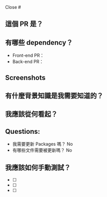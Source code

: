 Close #  <!-- 當 PR merge，github 會自動幫你關 issue -->

## 這個 PR 是？ <!-- 必填 -->

<!-- 請簡單說明這個 PR 做了什麼 -->

## 有哪些 dependency？  <!-- 選填，沒有就刪掉 -->

- Front-end PR：<!-- 這個 PR 需要先等其它前端 PR merge 之後才能 merge -->
- Back-end PR：<!-- 這個 PR 需要 checkout 這個 back-end 才能 work -->

## Screenshots  <!-- 選填，沒有就刪掉 -->

<!-- 可以的話，請提供畫面截圖，如果是 GIF 的話更好 -->

## 有什麼背景知識是我需要知道的？  <!-- 選填，沒有就刪掉 -->

<!-- 如果有 Paper、InVision 或使用的 3rd-party library or service，請附上文件連結 -->

## 我應該從何看起？  <!-- 選填，沒有就刪掉 -->

<!-- 這個 PR 要怎麼 review 才會比較好懂 (e.g. by commit 看，或先看哪些檔案) -->
<!-- 介紹一下你為什麼要這麼寫，思路是什麼？ -->

## Questions:  <!-- 選填，沒有就刪掉 -->

- 我需要更新 Packages 嗎？ No <!-- Yes / No -->
- 有哪些文件需要被更新嗎？ No <!-- 文件的連結 -->

## 我應該如何手動測試？ <!-- 必填 -->

- [ ] <!-- 提供一些前置作業需要輸入的指令 -->
- [ ] <!-- 提供一個 Demo URL Link -->
- [ ] <!-- 列出給 Reviewer 的 Step By Step Checklist -->
